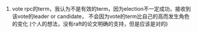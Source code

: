 1. vote rpc的term，我认为不是有效的term，因为election不一定成功，接收到该vote的leader or candidate，
不会因为vote的term比自己的高而发生角色的变化 (个人的想法，没有raft的论文明确的支持，但是应该是对的)